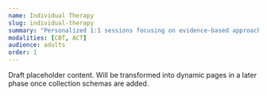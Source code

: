 ```yaml
---
name: Individual Therapy
slug: individual-therapy
summary: "Personalized 1:1 sessions focusing on evidence-based approaches."
modalities: [CBT, ACT]
audience: adults
order: 1
---
```

Draft placeholder content. Will be transformed into dynamic pages in a later phase once collection schemas are added.
